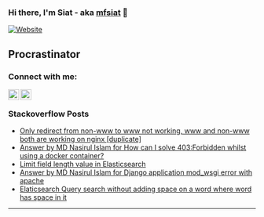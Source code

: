 ### Hi there, I'm Siat - aka [mfsiat][website] 👋

[![Website](https://img.shields.io/website?label=mfsiat.github.io&style=for-the-badge&url=https%3A%2F%2Fcodestackr.com)](https://mfsiat.github.io/)

## Procrastinator

### Connect with me:

[<img align="left" alt="nasirul-islam-4708ab153 | LinkedIn" width="22px" src="https://cdn.jsdelivr.net/npm/simple-icons@v3/icons/linkedin.svg" />][linkedin]
[<img align="left" alt="siatislam | Twitter" width="22px" src="https://cdn.jsdelivr.net/npm/simple-icons@v3/icons/twitter.svg" />][twitter]

<br />

<!-- ### Platform:

![](aws.svg) -->

### Stackoverflow Posts

<!-- BLOG-POST-LIST:START -->
- [Only redirect from non-www to www not working, www and non-www both are working on nginx [duplicate]](https://stackoverflow.com/questions/67749512/only-redirect-from-non-www-to-www-not-working-www-and-non-www-both-are-working)
- [Answer by MD Nasirul Islam for How can I solve 403:Forbidden whilst using a docker container?](https://stackoverflow.com/questions/50513048/how-can-i-solve-403forbidden-whilst-using-a-docker-container/67478688#67478688)
- [Limit field length value in Elasticsearch](https://stackoverflow.com/questions/66882906/limit-field-length-value-in-elasticsearch)
- [Answer by MD Nasirul Islam for Django application mod_wsgi error with apache](https://stackoverflow.com/questions/65104995/django-application-mod-wsgi-error-with-apache/66865248#66865248)
- [Elaticsearch Query search without adding space on a word where word has space in it](https://stackoverflow.com/questions/66780901/elaticsearch-query-search-without-adding-space-on-a-word-where-word-has-space-in)
<!-- BLOG-POST-LIST:END -->

---

[website]: https://mfsiat.github.io/
[twitter]: https://twitter.com/siatislam
[linkedin]: https://linkedin.com/in/nasirul-islam-4708ab153
